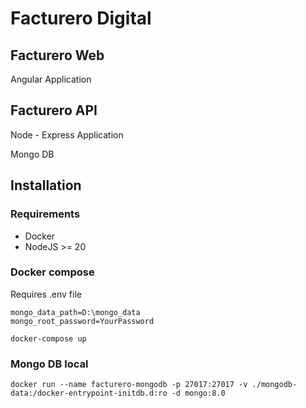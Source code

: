 # Facturero Digital


## Facturero Web

Angular Application


## Facturero API

Node - Express Application

Mongo DB

## Installation

### Requirements

* Docker
* NodeJS >= 20

### Docker compose

Requires .env file
```env
mongo_data_path=D:\mongo_data
mongo_root_password=YourPassword
```

```shell
docker-compose up
```

### Mongo DB local 

```
docker run --name facturero-mongodb -p 27017:27017 -v ./mongodb-data:/docker-entrypoint-initdb.d:ro -d mongo:8.0
```
